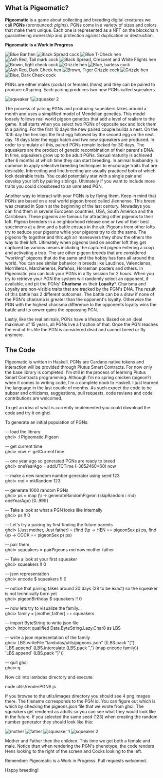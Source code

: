 ## What is Pigeomatic?  

**Pigeomatic** is a game about collecting and breeding digital creatures we call **PGNs** (pronounced: *pigins*). PGNs come in a variety of sizes and colors that make them unique. Each one is represented as a NFT on the blockchain guaranteeing ownership and protection against duplication or destruction.  

**Pigeomatic is a Work in Progress**

![Blue Bar hen](/site/images/cf1c5e0a72dbd30d7a47db8778783f2f45e69e9aef4a89f5151472e28efa7b2e.png "Blue Bar Hen") 
![Black Spread cock](/site/images/1e3e4dd0f5f3b04b6592a73cf9e353857c34ec00ccc303028dc22abefdc3ee3b.png "Black Spread cock")
![Blue T-Check hen](/site/images/e081dbc708dab3615412741e6db22b293d72ee6d282a7c6bb84839f4b8798050.png "Blue T-Check hen")
![Ash Red, Tail mark cock](/site/images/8d3eac16dc35eaa3a2d77aeeedc3d9a764b107f6f6c4132640cf94910b2f8338.png "Ash Red, Tail mark cock")
![Black Spread, Crescent and White Flights hen](/site/images/b156a27545e1ccf784f851630b7534cc8afdd60153a226cb2cc1240edf6a25b6.png "Black Spread, Crescent and White Flights hen")
![Brown, light check cock](/site/images/bd1fcdd4397582a5ad86b5a1b4ce4933e9186d9876d228d5076f54471fb63f82.png "Brown, light check cock")
![Grizzle hen](/site/images/e53040de0e2c753584865a10e35538c6a120c781207d6520453a5e663018840c.png "Grizzle hen")
![Blue, barless cock](/site/images/c8e4e69822a32cb5e708760e83e78ca7fc33f2fc21459fda4105d7b87d4d8613.png "Blue, barless cock")
![Ash Red, Dark Check hen](/site/images/77152961ab56a05096f3f1780862832ee46741bbe8292f73d75be088be675488.png "Ash Red, Dark Check hen")
![Brown, Tiger Grizzle cock](/site/images/3493cbb5e7845dd4f2720869efb3edfa09b08157b48059e238cb6594f7e7ac3c.png "Brown, Tiger Grizzle cock")
![Grizzle hen](/site/images/9983092aa6f079bceae2d5fb11ccc5a48abf908f738b266cce7870e549153179.png "Grizzle hen")
![Blue, Dark Check cock](/site/images/95b380c8fba2af2aeb6469c32853ba50d3db9e317e77e87dc32194ff4339d9a5.png "Blue, Dark Check cock")  

PGNs are either males (*cocks*) or females (*hens*) and they can be paired to produce offspring. Each pairing produces two new PGNs called squeakers.  

![squeaker 1](/site/images/squeaker.png "squeaker 1")![squeaker 2](/site/images/squeaker.png "squeaker 2")


The process of pairing PGNs and producing squeakers takes around a month and uses a simplified model of Mendelian genetics. This model loosely follows real world pigeon genetics that add a level of realism to the game. It all starts when you select two PGNs of opposite sex and lock them in a pairing. For the first 10 days the new paired couple builds a nest. On the 10th day the hen lays the first egg followed by the second egg on the next day. 18 days later the eggs hatch and two new squeakers are produced. In order to simulate all this, paired PGNs remain locked for 30 days. The squeakers are the product of genetic recombination of their parent's DNA. In time, squeakers grow up to be adult PGNs. Sexual maturity is achieved after 6 months at which time they can start breeding. In animal husbandry is common to apply selective breeding techniques to encourage traits that are desirable. Inbreeding and line breeding are usually practiced both of which lock desirable traits. You could potentially star with a single pair and develop your loft by pairing siblings. Ultimately if you want to include more traits you could crossbreed to an unrelated PGN.

Another way to interact with your PGNs is by flying them. Keep in mind that PGNs are based on a real world pigeon breed called Jiennense. This breed was created in Spain at the beginning of the last century. Nowadays you can find them in several European countries, USA, South America and the Caribbean. These pigeons are famous for attracting other pigeons to their loft. Pigeon breeders in a neighborhood release one or two of their best specimens at a time and a battle ensues in the air. Pigeons from other lofts try to seduce your pigeons while your pigeons try to do the same. The pigeons fly together and through air maneuvers they show the others the way to their loft. Ultimately when pigeons land on another loft they get captured by various means including the captured pigeon entering a coop and activating a trap. The are other pigeon breeds that are considered "working" pigeons that do the same and the hobby has fans all around the world. You can see similar behavior in breeds like Laudinos, Valencianos, Morrilleros, Marcheneros, Rafeños, Horseman pouters and others. In Pigeomatic you can lock your PGNs in a fly session for 2 hours. When you try to retrieve your PGN the system will randomly select an opponent, if available, and pit the PGNs' **Charisma** vs their **Loyalty***. Charisma and Loyalty are non-visible traits that are tracked by the PGN's DNA. The result of this battle has 2 different outcomes. The battle can be a draw if none of the PGN's charisma is greater than the opponent's loyalty. Otherwise the PGN with the highest charisma difference to the opponents loyalty wins the battle and its onwer gains the oppossing PGN.  

Lastly, like the real animals, PGNs have a lifespan. Based on an ideal maximum of 15 years, all PGNs live a fraction of that. Once the PGN reaches the end of his life the PGN is considered dead and cannot breed or fly anymore.  


## The Code

Pigeomatic is written in Haskell. PGNs are Cardano native tokens and interaction will be provided through Plutus Smart Contracts. For now only the base library is completed. I'm still in the process of learning Plutus Smart Contracts programming. Although I'm no spring chicken (pigeon?) when it comes to writing code, I'm a complete noob to Haskell. I just learned the language in the last couple of months. As such expect the code to be subpar and criticisms, suggestions, pull requests, code reviews and code contributions are welcomed.

To get an idea of what is currently implemented you could download the code and try it on ghci.

To generate an initial population of PGNs:

-- load the library  
ghci> :l Pigeomatic.Pigeon

-- get current time  
ghci> now <- getCurrentTime

-- one year ago so generated PGNs are ready to breed  
ghci> oneYearAgo = addUTCTime (-365*24*60*60) now

-- make a new random number generator using seed 123  
ghci> rnd = mkRandom 123 

-- generate 1000 random PGNs  
ghci> ps = map (\i -> generateRandomPigeon (skipRandom i rnd) oneYearAgo) [0..999]

-- Take a look at what a PGN looks like internally  
ghci> ps !! 0

-- Let's try a pairing by first finding the future parents  
ghci> (Just mother, Just father) = (find (\p -> HEN == pigeonSex p) ps, find (\p -> COCK == pigeonSex p) ps)

-- pair them  
ghci> squeakers = pairPigeons rnd now mother father

-- Take a look at your first squeaker  
ghci> squeakers !! 0

-- json representation  
ghci> encode $ squeakers !! 0

-- notice that pairing takes around 30 days (28 to be exact) so the squeaker is not technically born yet  
ghci> pigeonBirthday $ squeakers !! 0

-- now lets try to visualize the family...  
ghci> family = [mother,father] ++ squeakers

-- import ByteString to write json file  
ghci> import qualified Data.ByteString.Lazy.Char8 as LBS

-- write a json representation of the family  
ghci> LBS.writeFile "lambdas/utils/pigeons.json" ((LBS.pack "[") \`LBS.append\` (LBS.intercalate (LBS.pack ",") (map encode family)) \`LBS.append\` (LBS.pack "]"))

-- quit ghci  
ghci>:q


Now cd into lambdas directory and execute:

node utils/renderPGNS.js

If you browse to the utils/images directory you should see 4 png images there. The filename corresponds to the PGN id. You can figure out which is which by checking the pigeons.json file that we wrote from ghci. The squeakers get rendered as adults so you can see what they would look like in the future. If you selected the same seed (123) when creating the random number generator they should look like this:

![mother](/site/images/1a19ac5c21751dc8917b0690fc5f1d44ca5519e5e0afc8ef363f4185d554d046.png "mother")
![father](/site/images/29f557f896f7d382eb4d3e1ad91babb8e5683ae54aa28c77e3ebad060c1beba5.png "father")
![squeaker 1](/site/images/87859bfe8d7b659df71513ba44ec8127bb31db857f13fcbb30d3878a14262837.png "squeaker 1")
![squeaker 2](/site/images/be5a95dc429d3366c56b45201b9a3e4ead4ce67f5b6835163f8a77b105404227.png "squeaker 2")

Mother and Father then the children. This time we got both a female and male. Notice than when rendering the PGN's phenotype, the code renders Hens looking to the right of the screen and Cocks looking to the left.

Remember: Pigeomatic is a Work in Progress. Pull requests welcomed.

Happy breeding!





